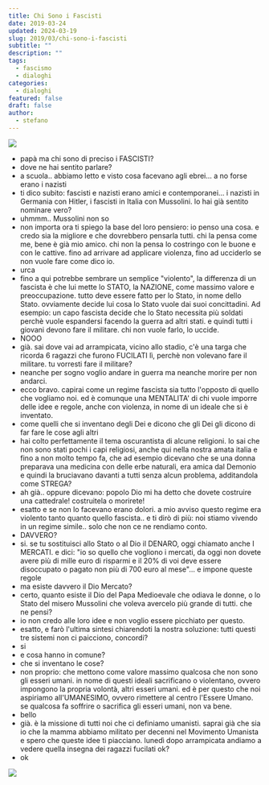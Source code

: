 ```yaml
---
title: Chi Sono i Fascisti
date: 2019-03-24
updated: 2024-03-19
slug: 2019/03/chi-sono-i-fascisti
subtitle: ""
description: ""
tags:
  - fascismo
  - dialoghi
categories:
  - dialoghi
featured: false
draft: false
author:
  - stefano
---
```

![](../../../assets/img/post/2019/cartello_pena_morte_1944.jpg)

- papà ma chi sono di preciso i FASCISTI?
- dove ne hai sentito parlare?
- a scuola.. abbiamo letto e visto cosa facevano agli ebrei... a no forse erano i nazisti
- ti dico subito: fascisti e nazisti erano amici e contemporanei... i nazisti in Germania con Hitler, i fascisti in Italia con Mussolini. lo hai già sentito nominare vero?
- uhmmm.. Mussolini non so
- non importa ora ti spiego la base del loro pensiero:
io penso una cosa. e credo sia la migliore e che dovrebbero pensarla tutti. chi la pensa come me, bene è già mio amico. chi non la pensa lo costringo con le buone e con le cattive. fino ad arrivare ad applicare violenza, fino ad ucciderlo se non vuole fare come dico io.
- urca
- fino a qui potrebbe sembrare un semplice "violento", la differenza di un fascista è che lui mette lo STATO, la NAZIONE, come massimo valore e preoccupazione. tutto deve essere fatto per lo Stato, in nome dello Stato. ovviamente decide lui cosa lo Stato vuole dai suoi concittadini.
Ad esempio: un capo fascista decide che lo Stato necessita più soldati perchè vuole espandersi facendo la guerra ad altri stati. e quindi tutti i giovani devono fare il militare. chi non vuole farlo, lo uccide.
- NOOO
- già. sai dove vai ad arrampicata, vicino allo stadio, c'è una targa che ricorda 6 ragazzi che furono FUCILATI lì, perchè non volevano fare il militare. tu vorresti fare il militare?
- neanche per sogno voglio andare in guerra ma neanche morire per non andarci.
- ecco bravo. capirai come un regime fascista sia tutto l'opposto di quello che vogliamo noi. ed è comunque una MENTALITA' di chi vuole imporre delle idee e regole, anche con violenza, in nome di un ideale che si è inventato.
- come quelli che si inventano degli Dei e dicono che gli Dei gli dicono di far fare le cose agli altri
- hai colto perfettamente il tema oscurantista di alcune religioni.
lo sai che non sono stati pochi i capi religiosi, anche qui nella nostra amata italia e fino a non molto tempo fa, che ad esempio dicevano che se una donna preparava una medicina con delle erbe naturali, era amica dal Demonio e quindi la bruciavano davanti a tutti senza alcun problema, additandola come STREGA?
- ah già.. oppure dicevano: popolo Dio mi ha detto che dovete costruire una cattedrale! costruitela o morirete!
- esatto e se non lo facevano erano dolori. a mio avviso questo regime era violento tanto quanto quello fascista.. e ti dirò di più: noi stiamo vivendo in un regime simile.. solo che non ce ne rendiamo conto.
- DAVVERO?
- si. se tu sostituisci allo Stato o al Dio il DENARO, oggi chiamato anche I MERCATI. e dici: "io so quello che vogliono i mercati, da oggi non dovete avere più di mille euro di risparmi e il 20% di voi deve essere disoccupato o pagato non più di 700 euro al mese"... e impone queste regole
- ma esiste davvero il Dio Mercato?
- certo, quanto esiste il Dio del Papa Medioevale che odiava le donne, o lo Stato del misero Mussolini che voleva avercelo più grande di tutti. che ne pensi?
- io non credo alle loro idee e non voglio essere picchiato per questo.
- esatto, e farò l'ultima sintesi chiarendoti la nostra soluzione: tutti questi tre sistemi non ci paicciono, concordi?
- si
- e cosa hanno in comune?
- che si inventano le cose?
- non proprio: che mettono come valore massimo qualcosa che non sono gli esseri umani. in nome di questi ideali sacrificano o violentano, ovvero impongono la propria volontà, altri esseri umani.
ed è per questo che noi aspiriamo all'UMANESIMO, ovvero rimettere al centro l'Essere Umano. se qualcosa fa soffrire o sacrifica gli esseri umani, non va bene.
- bello
- già. è la missione di tutti noi che ci definiamo umanisti. saprai già che sia io che la mamma abbiamo militato per decenni nel Movimento Umanista e spero che queste idee ti piacciano. lunedì dopo arrampicata andiamo a vedere quella insegna dei ragazzi fucilati ok?
- ok

![](../../../assets/img/post/2019/cartello_pena_morte_1944_targa.jpg)
